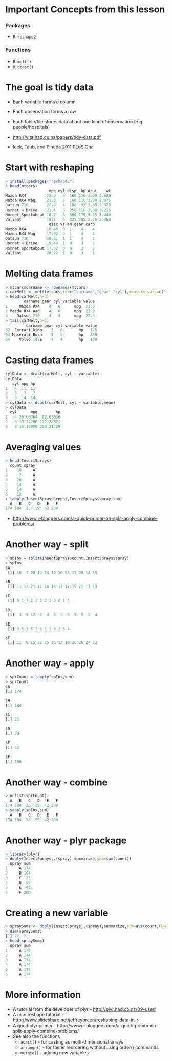 # Important Concepts from this lesson
### Packages
- ```R reshape2 ```
### Functions
- ```R melt() ```
- ```R dcast() ```

# The goal is tidy data
- Each variable forms a column
- Each observation forms a row
- Each table/file stores data about one kind of observation (e.g. people/hospitals)

- http://vita.had.co.nz/papers/tidy-data.pdf
- leek, Taub, and Pineda 2011 PLoS One

# Start with reshaping
```R
> install.packages("reshape2")
> head(mtcars)
                   mpg cyl disp  hp drat    wt
Mazda RX4         21.0   6  160 110 3.90 2.620
Mazda RX4 Wag     21.0   6  160 110 3.90 2.875
Datsun 710        22.8   4  108  93 3.85 2.320
Hornet 4 Drive    21.4   6  258 110 3.08 3.215
Hornet Sportabout 18.7   8  360 175 3.15 3.440
Valiant           18.1   6  225 105 2.76 3.460
                   qsec vs am gear carb
Mazda RX4         16.46  0  1    4    4
Mazda RX4 Wag     17.02  0  1    4    4
Datsun 710        18.61  1  1    4    1
Hornet 4 Drive    19.44  1  0    3    1
Hornet Sportabout 17.02  0  0    3    2
Valiant           20.22  1  0    3    1
```

# Melting data frames
```R
> mtcars$carname <- rownames(mtcars)
> carMelt <- melt(mtcars,id=c("carname","gear","cyl"),measure.vars=c("mpg","hp"))
> head(carMelt,n=3)
        carname gear cyl variable value
1     Mazda RX4    4   6      mpg  21.0
2 Mazda RX4 Wag    4   6      mpg  21.0
3    Datsun 710    4   4      mpg  22.8
> tail(carMelt,n=3)
         carname gear cyl variable value
62  Ferrari Dino    5   6       hp   175
63 Maserati Bora    5   8       hp   335
64    Volvo 142E    4   4       hp   109
```

# Casting data frames
```R
cylData <- dcast(carMelt, cyl ~ variable)
cylData
   cyl mpg hp
1   4  11  11      
2   6   7   7
3   8  14  14
> cylData <- dcast(carMelt, cyl ~ variable,mean)
> cylData
  cyl      mpg        hp
1   4 26.66364  82.63636
2   6 19.74286 122.28571
3   8 15.10000 209.21429
```

# Averaging values
```R
> head(InsectSprays)
  count spray
1    10     A
2     7     A
3    20     A
4    14     A
5    14     A
6    12     A
> tapply(InsectSprays$count,InsectSprays$spray,sum)
  A   B   C   D   E   F 
174 184  25  59  42 200
```
- http://www.r-bloggers.com/a-quick-primer-on-split-apply-combine-problems/

# Another way - split
```R
> spIns = split(InsectSprays$count,InsectSprays$spray)
> spIns
$A
 [1] 10  7 20 14 14 12 10 23 17 20 14 13

$B
 [1] 11 17 21 11 16 14 17 17 19 21  7 13

$C
 [1] 0 1 7 2 3 1 2 1 3 0 1 4

$D
 [1]  3  5 12  6  4  3  5  5  5  5  2  4

$E
 [1] 3 5 3 5 3 6 1 1 3 2 6 4

$F
 [1] 11  9 15 22 15 16 13 10 26 26 24 13
 ```
 
 # Another way - apply
 ```R
 > sprCount = lapply(spIns,sum)
> sprCount
$A
[1] 174

$B
[1] 184

$C
[1] 25

$D
[1] 59

$E
[1] 42

$F
[1] 200
 ```
 
# Another way - combine
```R
> unlist(sprCount)
  A   B   C   D   E   F 
174 184  25  59  42 200 
> sapply(spIns,sum)
  A   B   C   D   E   F 
174 184  25  59  42 200 
```

# Another way - plyr package
```R
> library(plyr)
> ddply(InsectSprays,.(spray),summarize,sum=sum(count))
  spray sum
1     A 174
2     B 184
3     C  25
4     D  59
5     E  42
6     F 200
```

# Creating a new variable
```R
> spraySums <- ddply(InsectSprays,.(spray),summarize,sum=ave(count,FUN=sum))
> dim(spraySums)
[1] 72  2
> head(spraySums)
  spray sum
1     A 174
2     A 174
3     A 174
4     A 174
5     A 174
6     A 174
```

# More information
- A tutorial from the developer of plyr - http://plyr.had.co.nz/09-user/
- A nice reshape tutorial - http://www.slideshare.net/jeffreybreen/reshaping-data-in-r
- A good plyr primer - http://www/r-bloggers.com/a-quick-primer-on-split-apply-combine-problems/
- See also the functions
  - ``` acast() ``` - for casting as multi-dimensional arrays
  - ``` arrange() ``` - for faster reordering without using order() commands
  - ``` mutate() ``` - adding new variables
